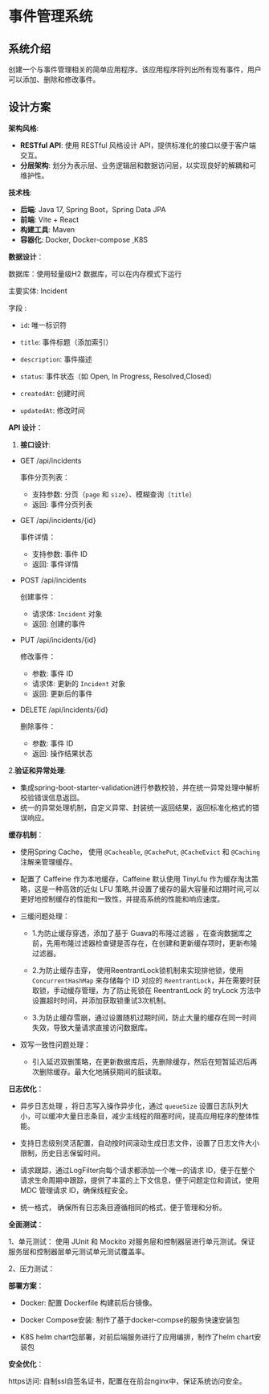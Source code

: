 # 事件管理系统


## 系统介绍
创建一个与事件管理相关的简单应用程序。该应用程序将列出所有现有事件，用户可以添加、删除和修改事件。

## 设计方案

**架构风格**:

- **RESTful API**: 使用 RESTful 风格设计 API，提供标准化的接口以便于客户端交互。
- **分层架构**: 划分为表示层、业务逻辑层和数据访问层，以实现良好的解耦和可维护性。

**技术栈**:

- **后端**: Java 17,  Spring Boot，Spring Data JPA
- **前端**: Vite + React
- **构建工具**: Maven
- **容器化**: Docker, Docker-compose ,K8S

**数据设计**：

数据库：使用轻量级H2 数据库，可以在内存模式下运行

主要实体: Incident

字段 :

- `id`: 唯一标识符

- `title`: 事件标题（添加索引）

- `description`: 事件描述

- `status`: 事件状态（如 Open, In Progress, Resolved,Closed）

- `createdAt`: 创建时间

- `updatedAt`: 修改时间

**API 设计**：

1. **接口设计**:

  - GET /api/incidents

    事件分页列表：
    - 支持参数: 分页（`page` 和 `size`）、模糊查询（`title`）
    - 返回: 事件分页列表
    
  - GET /api/incidents/{id}

     事件详情：
    - 支持参数: 事件 ID
    - 返回: 事件详情

  - POST /api/incidents

    创建事件：

    - 请求体: `Incident` 对象
    - 返回: 创建的事件

   - PUT /api/incidents/{id}

     修改事件：

     - 参数: 事件 ID
     - 请求体: 更新的 `Incident` 对象
     - 返回: 更新后的事件

  - DELETE /api/incidents/{id}

    删除事件：

    - 参数: 事件 ID
    - 返回: 操作结果状态

  2.**验证和异常处理**:

- 集成spring-boot-starter-validation进行参数校验，并在统一异常处理中解析校验错误信息返回。
- 统一的异常处理机制，自定义异常、封装统一返回结果，返回标准化格式的错误响应。

 **缓存机制**：

- 使用Spring Cache， 使用 `@Cacheable`, `@CachePut`, `@CacheEvict` 和 `@Caching` 注解来管理缓存。

- 配置了 Caffeine 作为本地缓存，Caffeine 默认使用 TinyLfu 作为缓存淘汰策略，这是一种高效的近似 LFU 策略,并设置了缓存的最大容量和过期时间,可以更好地控制缓存的性能和一致性，并提高系统的性能和响应速度。

- 三缓问题处理：

   - 1.为防止缓存穿透，添加了基于 Guava的布隆过滤器 ，在查询数据库之前，先用布隆过滤器检查键是否存在，在创建和更新缓存项时，更新布隆过滤器。

   - 2.为防止缓存击穿， 使用ReentrantLock锁机制来实现排他锁，使用 `ConcurrentHashMap` 来存储每个 ID 对应的 `ReentrantLock`，并在需要时获取锁，手动缓存管理，为了防止死锁在 ReentrantLock 的 tryLock 方法中设置超时时间，并添加获取锁重试3次机制。

   - 3.为防止缓存雪崩，通过设置随机过期时间，防止大量的缓存在同一时间失效，导致大量请求直接访问数据库。

- 双写一致性问题处理：

   - 引入延迟双删策略，在更新数据库后，先删除缓存，然后在短暂延迟后再次删除缓存。最大化地捕获期间的脏读取。

**日志优化**：

- 异步日志处理 ，将日志写入操作异步化，通过 `queueSize` 设置日志队列大小，可以缓冲大量日志条目，减少主线程的阻塞时间，提高应用程序的整体性能。

- 支持日志级别灵活配置，自动按时间滚动生成日志文件，设置了日志文件大小限制，历史日志保留时间。

- 请求跟踪，通过LogFilter向每个请求都添加一个唯一的请求 ID，便于在整个请求生命周期中跟踪，提供了丰富的上下文信息，便于问题定位和调试，使用 MDC 管理请求 ID，确保线程安全。

- 统一格式， 确保所有日志条目遵循相同的格式，便于管理和分析。


 **全面测试**：

  1、单元测试：
      使用 JUnit 和 Mockito 对服务层和控制器层进行单元测试。保证服务层和控制器层单元测试单元测试覆盖率。

  2、压力测试：

  **部署方案**：

  - Docker: 配置 Dockerfile 构建前后台镜像。

  - Docker Compose安装: 制作了基于docker-compse的服务快速安装包

  - K8S helm chart包部署，对前后端服务进行了应用编排，制作了helm chart安装包

  **安全优化**：

  https访问: 自制ssl自签名证书，配置在在前台nginx中，保证系统访问安全。

